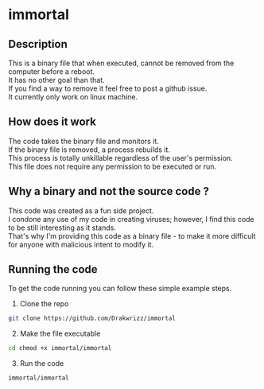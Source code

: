 # immortal

## Description
This is a binary file that when executed, cannot be removed from the computer before a reboot.<br />
It has no other goal than that.<br />
If you find a way to remove it feel free to post a github issue.<br />
It currently only work on linux machine.<br />

## How does it work
The code takes the binary file and monitors it. <br />
If the binary file is removed, a process rebuilds it. <br />
This process is totally unkillable regardless of the user's permission. <br />
This file does not require any permission to be executed or run.<br /> 

## Why a binary and not the source code ?
This code was created as a fun side project. <br /> 
I condone any use of my code in creating viruses; however, I find this code to be still interesting as it stands.<br /> 
That's why I'm providing this code as a binary file - to make it more difficult for anyone with malicious intent to modify it.

## Running the code

To get the code running you can follow these simple example steps.<br /> 
1. Clone the repo
  ```sh
  git clone https://github.com/Drakwrizz/immortal 
  ```
2. Make the file executable
  ```sh
  cd chmod +x immortal/immortal
  ```
3. Run the code
  ```sh
  immortal/immortal
  ```
